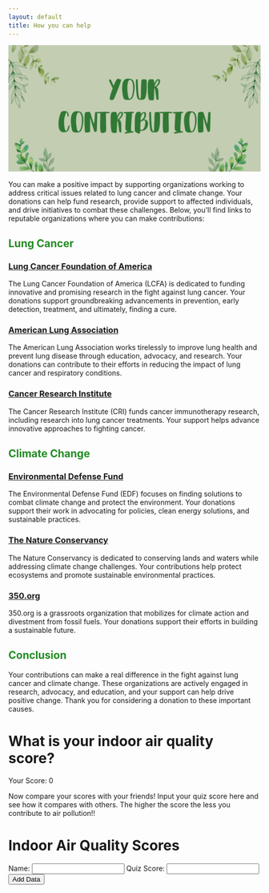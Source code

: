 ```yaml
---
layout: default
title: How you can help
---
```

![Alt text](images/DONATE.png)

<!-- Introduction and title of the page -->
You can make a positive impact by supporting organizations working to address critical issues related to lung cancer and climate change. Your donations can help fund research, provide support to affected individuals, and drive initiatives to combat these challenges. Below, you'll find links to reputable organizations where you can make contributions:

<!-- Explanation of how readers can contribute to the causes of lung cancer and climate change -->

## <span style="color: #228B22"> Lung Cancer </span>

<!-- Section title related to Lung Cancer -->

### [Lung Cancer Foundation of America](https://lcfamerica.org/donate/)
<!-- Organization 1: Lung Cancer Foundation of America -->
The Lung Cancer Foundation of America (LCFA) is dedicated to funding innovative and promising research in the fight against lung cancer. Your donations support groundbreaking advancements in prevention, early detection, treatment, and ultimately, finding a cure.

### [American Lung Association](https://www.lung.org/get-involved/ways-to-give)
<!-- Organization 2: American Lung Association -->
The American Lung Association works tirelessly to improve lung health and prevent lung disease through education, advocacy, and research. Your donations can contribute to their efforts in reducing the impact of lung cancer and respiratory conditions.

### [Cancer Research Institute](https://www.cancerresearch.org/join-the-cause/donate)
<!-- Organization 3: Cancer Research Institute -->
The Cancer Research Institute (CRI) funds cancer immunotherapy research, including research into lung cancer treatments. Your support helps advance innovative approaches to fighting cancer.

## <span style="color: #228B22"> Climate Change </span>

<!-- Section title related to Climate Change -->

### [Environmental Defense Fund](https://www.edf.org/give)
<!-- Organization 4: Environmental Defense Fund -->
The Environmental Defense Fund (EDF) focuses on finding solutions to combat climate change and protect the environment. Your donations support their work in advocating for policies, clean energy solutions, and sustainable practices.

### [The Nature Conservancy](https://www.nature.org/en-us/what-we-do/our-insights/perspectives/support-our-mission/)
<!-- Organization 5: The Nature Conservancy -->
The Nature Conservancy is dedicated to conserving lands and waters while addressing climate change challenges. Your contributions help protect ecosystems and promote sustainable environmental practices.

### [350.org](https://350.org/donate/)
<!-- Organization 6: 350.org -->
350.org is a grassroots organization that mobilizes for climate action and divestment from fossil fuels. Your donations support their efforts in building a sustainable future.

## <span style="color: #228B22"> Conclusion </span>

<!-- Conclusion section -->
Your contributions can make a real difference in the fight against lung cancer and climate change. These organizations are actively engaged in research, advocacy, and education, and your support can help drive positive change. Thank you for considering a donation to these important causes.

<!-- HTML code section begins -->

<html>
<head>
    <title>Indoor Air Quality</title>
    <script src="https://cdn.jsdelivr.net/npm/chart.js"></script>
</head>
<body>
    <h1>What is your indoor air quality score?</h1>
    <form id="quizForm">
        <!-- A quiz form for indoor air quality assessment -->
        <!-- Each question is presented as a set of radio buttons -->
    </form>
    <p>Your Score: <span id="score">0</span></p>
    <!-- A section to display the quiz score -->
</body>
</html>

<script>
    let score = 0;
    const answers = document.forms["quizForm"].elements;

    function calculateScore() {
        for (let i = 0; i < answers.length; i++) {
            if (answers[i].type === "radio" && answers[i].checked) {
                score += parseInt(answers[i].value);
            }
        }
        document.getElementById("score").textContent = 7 - score; // Calculate the score as 7 minus the total points
        score = 0; // Reset the score to 0
    }

    document.getElementById("submitBtn").addEventListener("click", calculateScore);
    <!-- JavaScript code for calculating the quiz score and displaying it -->
</script>

<!-- HTML code section ends -->

Now compare your scores with your friends! Input your quiz score here and see how it compares with others. The higher the score the less you contribute to air pollution!!

<html>
<head>
    <title>Indoor Air Quality Scores</title>
    <script src="https://cdn.jsdelivr.net/npm/chart.js"></script>
</head>
<body>
    <h1>Indoor Air Quality Scores</h1>
    <div>
        <label for "userName">Name:</label>
        <input type="text" id="userName">
        <label for "quizScore">Quiz Score:</label>
        <input type="number" id="quizScore" min="0">
        <button id="addData">Add Data</button>
    </div>
    <canvas id="chart"></canvas>

<script>
        const userNames = [];
        const quizScores = [];
        const ctx = document.getElementById("chart").getContext("2d");
        let chart;

        document.getElementById("addData").addEventListener("click", () => {
            const userName = document.getElementById("userName").value;
            const quizScore = parseInt(document.getElementById("quizScore").value);
            userNames.push(userName);
            quizScores.push(quizScore);

            if (chart) {
                chart.destroy();
            }

            chart = new Chart(ctx, {
                type: "bar",
                data: {
                    labels: userNames,
                    datasets: [{
                        label: "Quiz Score",
                        data: quizScores,
                        backgroundColor: "rgba(75, 192, 192, 0.2)",
                        borderColor: "rgba(75, 192, 192, 1)",
                        borderWidth: 1
                    }]
                },
                options: {
                    scales: {
                        y: {
                            beginAtZero: true
                        }
                    }
               